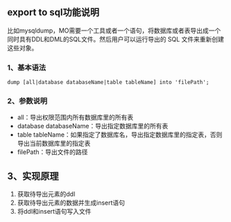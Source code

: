 ## export to sql功能说明

比如mysqldump，MO需要一个工具或者一个语句，将数据库或者表导出成一个同时具有DDL和DML的SQL文件。然后用户可以运行导出的 SQL 文件来重新创建这些对象。

### 1、基本语法

```
dump [all|database databaseName|table tableName] into 'filePath';
``` 

### 2、参数说明

* all：导出权限范围内所有数据库里的所有表
* database databaseName：导出指定数据库里的所有表
* table tableName：如果指定了数据库名，导出指定数据库里的指定表，否则导出当前数据库里的指定表
* filePath：导出文件的路径

## 3、实现原理

1. 获取待导出元素的ddl
2. 获取待导出元素的数据并生成insert语句
3. 将ddl和insert语句写入文件